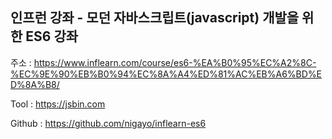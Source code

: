 ## 인프런 강좌 - 모던 자바스크립트(javascript) 개발을 위한 ES6 강좌
주소 : https://www.inflearn.com/course/es6-%EA%B0%95%EC%A2%8C-%EC%9E%90%EB%B0%94%EC%8A%A4%ED%81%AC%EB%A6%BD%ED%8A%B8/  

Tool : https://jsbin.com  

Github : https://github.com/nigayo/inflearn-es6